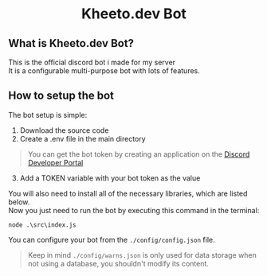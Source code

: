 <h1 align="center" text-size="150px">
  <span>Kheeto.dev Bot</span>
</h1>

## What is Kheeto.dev Bot?
This is the official discord bot i made for my server<br>
It is a configurable multi-purpose bot with lots of features.

## How to setup the bot
The bot setup is simple:
1. Download the source code
2. Create a .env file in the main directory
> You can get the bot token by creating an application on the [Discord Developer Portal](https://discord.com/developers/applications)
3. Add a TOKEN variable with your bot token as the value   

You will also need to install all of the necessary libraries, which are listed below.<br>
Now you just need to run the bot by executing this command in the terminal:
```
node .\src\index.js
```
You can configure your bot from the `./config/config.json` file.<br>
> Keep in mind `./config/warns.json` is only used for data storage when not using a database, you shouldn't modify its content.
